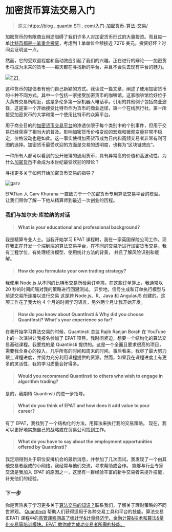 # 加密货币算法交易入门

> 原文:[https://blog . quantin STI . com/入门-加密货币-算法-交易/](https://blog.quantinsti.com/getting-started-cryptocurrency-algorithmic-trading/)

加密货币的有限商业用途阻碍了我们许多人对加密货币形式的大量投资。而且每一单[比特币都是一笔重金投资](https://blog.quantinsti.com/cryptocurrencies-data-strategy/)，考虑到 1 单单位金额接近 7276 美元。投资好坏？时间会证明这一点。

然而，它的受欢迎程度和轰动效应引起了我们的兴趣。正在进行的辩论——加密货币将成为未来的货币——每天都在寻找新的平台，并且不会失去现有平台的魅力。

[![](../Images/5718d0c801266396ad14aa613f30bc85.png)T2】](https://quantra.quantinsti.com/course/crypto-trading-strategies-intermediate)

这种货币的提倡者有他们自己新颖的方式。我读过一篇文章，阐述了使用加密货币的十种不同方式。其中一个包括一家接受加密货币的咖啡馆。这家咖啡馆恰好位于大黄蜂交易所附近，这是多伦多第一家机器人电话亭。引用的其他例子包括商业途径，这是第一个开始接受比特币作为货币的商业途径，第一个在线旅行社，第一所接受加密货币的大学和第一个使用比特币的众筹平台。

用于商业目的的[加密货币交易平台](https://blog.quantinsti.com/top-9-cryptocurrency-trading-platforms/)的渗透仅限于每个类别中的个别事件，但用于交易已经获得了相当大的普及。影响加密货币价格变动的宏观和微观变量非常不稳定，价格波动也是如此。这一事实使得加密货币成为日内和高频交易者非常有利可图的选择。加密货币最受欢迎的方面是交易的透明度，也称为“区块链效应”。

一种所有人都可以看到的公开账簿的通用货币，具有异常高的价值和高波动性，为什么[加密货币](https://blog.quantinsti.com/top-9-cryptocurrency-trading-platforms/)不会成为本世纪最受欢迎的辩论？

寻找更多关于如何开始加密货币交易的指导？

![garv](../Images/d2531020069079439cd7b4be3fc6471e.png)

EPATian 人 Garv Khurana 一直致力于一个加密货币专用算法交易平台的模型。让我们带你了解一下他从精算师到最近一次创业的历程。

### **我们与加尔夫·库拉纳的对话**

> #### What is your educational and professional background?

我是精算专业人士。当我开始学习 EPAT 课程时，我在一家英国保险公司工作。现在我正在开发一个端到端的算法交易平台，在不同的交易所进行加密货币交易。我有工程学位，有处理经济模型、使用统计方法的背景， 并且了解风险识别和缓解。

> #### How do you formulate your own trading strategy?

我使用 Node.js 从不同的比特币交易所检索订单簿。在这些订单簿上，我通常以 20 秒的时间间隔对我的策略进行回溯测试。 异步地，信号生成和订单执行模型与前述交易所连接以进行交易 这是跨 Node.js、R、Java 和 AngularJS 创建的。这项工作花了我大约 4 个月的时间学习语言，另外两个月让我开始开发。

> #### **How do you know about QuantInsti & Why did you choose QuantInsti? What's your experience so far?**

在我开始学习算法交易的时候，Quantinsti 总监 Rajib Ranjan Borah 在 YouTube 上的一次演讲让我报名参加了 EPAT 项目。我时间紧迫，想要一个结构化的算法交易基础课程。我要找的是 Quantinsti 提供的。这是一个全面且要求很高的项目，需要我全身心的投入，几乎所有的时间和周末的时间。事后看来，我尽了最大努力跟上课程进度，并努力充分利用课程提供的资源。然而，如果我在课程进度上有更多的灵活性，我的学习质量会好得多。

> #### Would you recommend QuantInsti to others who wish to engage in algorithm trading?

是的，我期待 Quantinsti 的进一步指导。

> #### **What do you think of EPAT and how does it add value to your career?**

有了 EPAT，我找到了一个结构化的方法，用算法来执行我的交易策略。 现在，我可以更好地实施自己的战略或在贸易公司找到工作。

> #### What do you have to say about the employment opportunities offered by QuantInsti?

我定期得到关于职位安排机会的最新消息，并参加了几次面试。我发现了一个由其他交易者组成的小网络，我经常与他们交流，寻求帮助或合作。 能够与行业专家交流是我加入 EPAT 的原因之一，这里有一群经验丰富的新手交易者来提升技能，补充他们的经验。

### **下一步**

你是否热衷于学习更多关于[算法交易的知识？](https://www.quantinsti.com/)联系我们，了解关于理财策略的不同世界观。 [QuantInsti](https://www.quantinsti.com/) 帮助人们获得适用于各种交易工具和平台的技能。算法交易(EPAT) 课程中的[高管课程涵盖了统计学&计量经济学、金融计算&技术和算法&量化交易等培训模块。EPAT 教你成为成功交易者所需的技能。](https://www.quantinsti.com/)